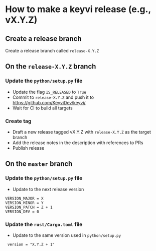 # How to make a keyvi release (e.g., vX.Y.Z)

## Create a release branch
Create a release branch called `release-X.Y.Z`

## On the `release-X.Y.Z` branch

### Update the `python/setup.py` file
 - Update the flag `IS_RELEASED` to `True`
 - Commit to `release-X.Y.Z` and push it to https://github.com/KeyviDev/keyvi/
 - Wait for CI to build all targets

### Create tag 
 - Draft a new release tagged vX.Y.Z with `release-X.Y.Z` as the target branch
 - Add the release notes in the description with references to PRs
 - Publish release

## On the `master` branch

### Update the `python/setup.py` file
 - Update to the next release version 
```
VERSION_MAJOR = X
VERSION_MINOR = Y
VERSION_PATCH = Z + 1
VERSION_DEV = 0
```
### Update the `rust/Cargo.toml` file
 - Update to the same version used in `python/setup.py`
```
 version = "X.Y.Z + 1"
```
